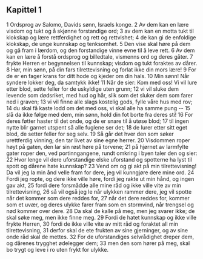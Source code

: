 ## Kapittel 1

1 Ordsprog av Salomo, Davids sønn, Israels konge. 
2 Av dem kan en lære visdom og tukt og å skjønne forstandige ord; 
3 av dem kan en motta tukt til klokskap og lære rettferdighet og rett og rettvishet; 
4 de kan gi de enfoldige klokskap, de unge kunnskap og tenksomhet. 
5 Den vise skal høre på dem og gå fram i lærdom, og den forstandige vinne evne til å leve rett. 
6 Av dem kan en lære å forstå ordsprog og billedtale, vismenns ord og deres gåter. 
7 frykte Herren er begynnelsen til kunnskap; visdom og tukt foraktes av dårer. 
8 Hør, min sønn, på din fars tilrettevisning og forlat ikke din mors lære! 
9 For de er en fager krans for ditt hode og kjeder om din hals. 
10 Min sønn! Når syndere lokker deg, da samtykk ikke! 
11 Når de sier: Kom med oss! Vi vil lure etter blod, sette feller for de uskyldige uten grunn; 
12 vi vil sluke dem levende som dødsriket, med hud og hår, slik som det sluker dem som farer ned i graven; 
13 vi vil finne alle slags kostelig gods, fylle våre hus med rov; 
14 du skal få kaste lodd om det med oss, vi skal alle ha samme pung -- 
15 slå da ikke følge med dem, min sønn, hold din fot borte fra deres sti! 
16 For deres føtter haster til det onde, og de er snare til å utøse blod; 
17 til ingen nytte blir garnet utspent så alle fuglene ser det; 
18 de lurer etter sitt eget blod, de setter feller for seg selv. 
19 Så går det hver den som søker urettferdig vinning; den tar livet av sine egne herrer. 
20 Visdommen roper høyt på gaten, den lar sin røst høre på torvene; 
21 på hjørnet av larmfylte gater roper den, ved portinngangene, rundt omkring i byen taler den og sier: 
22 Hvor lenge vil dere uforstandige elske uforstand og spotterne ha lyst til spott og dårene hate kunnskap? 
23 Vend om og gi akt på min tilrettevisning! Da vil jeg la min ånd velle fram for dere, jeg vil kunngjøre dere mine ord. 
24 Fordi jeg ropte, og dere ikke ville høre, fordi jeg rakte ut min hånd, og ingen gav akt, 
25 fordi dere forsmådde alle mine råd og ikke ville vite av min tilrettevisning, 
26 så vil også jeg le når ulykken rammer dere, jeg vil spotte når det kommer som dere reddes for, 
27 når det dere reddes for, kommer som et uvær, og deres ulykke farer fram som en stormvind, når trengsel og nød kommer over dere. 
28 Da skal de kalle på meg, men jeg svarer ikke; de skal søke meg, men ikke finne meg. 
29 Fordi de hatet kunnskap og ikke ville frykte Herren, 
30 fordi de ikke ville vite av mitt råd og foraktet all min tilrettevisning, 
31 derfor skal de ete frukten av sine gjerninger, og av sine onde råd skal de mettes. 
32 For de uforstandiges selvrådighet dreper dem, og dårenes trygghet ødelegger dem; 
33 men den som hører på meg, skal bo trygt og leve i ro uten frykt for ulykke.

